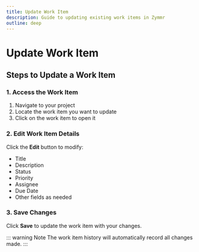 ```yaml
---
title: Update Work Item
description: Guide to updating existing work items in Zymmr
outline: deep
---
```


# Update Work Item

## Steps to Update a Work Item

### 1. Access the Work Item

1. Navigate to your project
2. Locate the work item you want to update
3. Click on the work item to open it

### 2. Edit Work Item Details

Click the **Edit** button to modify:

- Title
- Description
- Status
- Priority
- Assignee
- Due Date
- Other fields as needed

### 3. Save Changes

Click **Save** to update the work item with your changes.

::: warning Note
The work item history will automatically record all changes made.
:::
